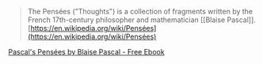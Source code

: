 
> The Pensées ("Thoughts") is a collection of fragments written by the French 17th-century philosopher and mathematician [[Blaise Pascal]].
[https://en.wikipedia.org/wiki/Pensées](https://en.wikipedia.org/wiki/Pensées)

[Pascal's Pensées by Blaise Pascal - Free Ebook](https://www.gutenberg.org/ebooks/18269)

